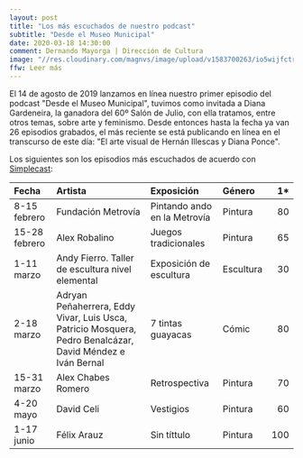 ```yaml
---
layout: post
title: "Los más escuchados de nuestro podcast"
subtitle: "Desde el Museo Municipal"
date: 2020-03-18 14:30:00
comment: Dernando Mayorga | Dirección de Cultura
image: "//res.cloudinary.com/magnvs/image/upload/v1583700263/io5wijfctrak8mgt3ztw.jpg"
ffw: Leer más
---
```

El 14 de agosto de 2019 lanzamos en línea nuestro primer episodio del podcast "Desde el Museo Municipal", tuvimos como invitada a Diana Gardeneira, la ganadora del 60º Salón de Julio, con ella tratamos, entre otros temas, sobre arte y feminismo. Desde entonces hasta la fecha ya van 26 episodios grabados, el más reciente se está publicando en línea en el transcurso de este día: "El arte visual de Hernán Illescas y Diana Ponce".

Los siguientes son los episodios más escuchados de acuerdo con [Simplecast](https://simplecast.com):

|Fecha|Artista|Exposición|Género|1*|
|:---|:---|:---|:---|---:|
|8-15 febrero|Fundación Metrovía|Pintando ando en la Metrovía|Pintura|80|
|15-28 febrero|Alex Robalino|Juegos tradicionales|Pintura|65|
|1-11 marzo|Andy Fierro. Taller de escultura nivel elemental|Exposición de escultura|Escultura|30|
|2-18 marzo|Adryan Peñaherrera, Eddy Vivar, Luis Usca, Patricio Mosquera, Pedro Benalcázar, David Méndez e Iván Bernal|7 tintas guayacas|Cómic|80|
|15-31 marzo|Alex Chabes Romero|Retrospectiva|Pintura|70|
|4-20 mayo|David Celi|Vestigios|Pintura|60|
|1-17 junio|Félix Arauz|Sin títtulo|Pintura|100|
